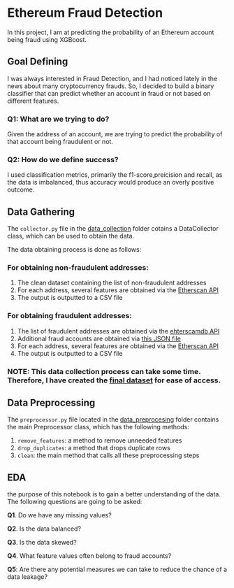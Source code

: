 # Ethereum Fraud Detection
In this project, I am at predicting the probability of an Ethereum account being fraud using XGBoost.

## Goal Defining
I was always interested in Fraud Detection, and I had noticed lately in the news about
many cryptocurrency frauds. So, I decided to build a binary classifier that can predict
whether an account in fraud or not based on different features.

### Q1: What are we trying to do?

Given the address of an account, we are trying to predict the probability of that account being fraudulent or not.

### Q2: How do we define success?

I used classification metrics, primarily the f1-score,preicision and recall, as the data is imbalanced, thus accuracy would produce
an overly positive outcome.

## Data Gathering
The `collector.py` file in the [data_collection](https://github.com/Vagif12/Ethereum-Fraud-Detection/blob/master/data_collection/collector.py) folder
cotains a DataCollector class, which can be used to obtain the data. 

The data obtaining process is done as follows:

### For obtaining non-fraudulent addresses:

1. The clean dataset containing the list of non-fraudulent addresses
2. For each address, several features are obtained via the [Etherscan API](https://etherscan.io/apis)
3. The output is outputted to a CSV file

### For obtaining fraudulent addresses:

1. The list of fraudulent addresses are obtained via the [ehterscamdb API](https://etherscamdb.info/api/scams/)
2. Additional fraud accounts are obtained via [this JSON file]('https://raw.githubusercontent.com/MyEtherWallet/ethereum-lists/master/src/addresses/addresses-darklist.json')
2. For each address, several features are obtained via the [Etherscan API](https://etherscan.io/apis)
3. The output is outputted to a CSV file

### **NOTE**: This data collection process can take some time. Therefore, I have created the [final dataset](https://github.com/Vagif12/Ethereum-Fraud-Detection/blob/master/datasets/final_combined_dataset.csv) for ease of access.


## Data Preprocessing
The `preprocessor.py` file located in the [data_preprocesing](https://github.com/Vagif12/Ethereum-Fraud-Detection/blob/master/data_preprocessing) folder contains the main Preprocessor class, which has the following methods:

1. `remove_features`: a method to remove unneeded features
2. `drop_duplicates`: a method that drops duplicate rows
3. `clean`: the main method that calls all these preprocessing steps

## EDA

the purpose of this notebook is to gain a better understanding of the data. The following questions are going to be asked:

**Q1**. Do we have any missing values?

**Q2**. Is the data balanced?

**Q3**. Is the data skewed?

**Q4**. What feature values often belong to fraud accounts?

**Q5**: Are there any potential measures we can take to reduce the chance of a data leakage?
